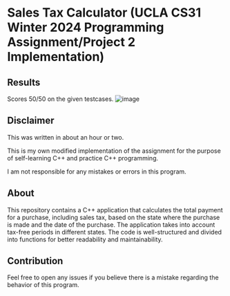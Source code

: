 # Sales Tax Calculator (UCLA CS31 Winter 2024 Programming Assignment/Project 2 Implementation)

## Results
Scores 50/50 on the given testcases.
![image](https://github.com/Kevin-Kwan/UCLA-CS31-Project-2-Winter-2024/assets/51896555/fcbe9e38-9281-4a71-9b7f-4a7a5406126c)


## Disclaimer

This was written in about an hour or two.

This is my own modified implementation of the assignment for the purpose of self-learning C++ and practice C++ programming.

I am not responsible for any mistakes or errors in this program.

## About

This repository contains a C++ application that calculates the total payment for a purchase, including sales tax, based on the state where the purchase is made and the date of the purchase. The application takes into account tax-free periods in different states. The code is well-structured and divided into functions for better readability and maintainability.

## Contribution

Feel free to open any issues if you believe there is a mistake regarding the behavior of this program.
